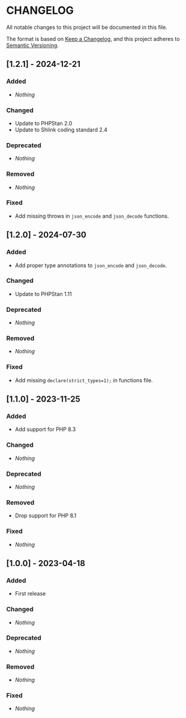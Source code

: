 # CHANGELOG

All notable changes to this project will be documented in this file.

The format is based on [Keep a Changelog](https://keepachangelog.com), and this project adheres to [Semantic Versioning](https://semver.org).

## [1.2.1] - 2024-12-21
### Added
* *Nothing*

### Changed
* Update to PHPStan 2.0
* Update to Shlink coding standard 2.4

### Deprecated
* *Nothing*

### Removed
* *Nothing*

### Fixed
* Add missing throws in `json_encode` and `json_decode` functions.


## [1.2.0] - 2024-07-30
### Added
* Add proper type annotations to `json_encode` and `json_decode`.

### Changed
* Update to PHPStan 1.11

### Deprecated
* *Nothing*

### Removed
* *Nothing*

### Fixed
* Add missing `declare(strict_types=1);` in functions file.


## [1.1.0] - 2023-11-25
### Added
* Add support for PHP 8.3

### Changed
* *Nothing*

### Deprecated
* *Nothing*

### Removed
* Drop support for PHP 8.1

### Fixed
* *Nothing*


## [1.0.0] - 2023-04-18
### Added
* First release

### Changed
* *Nothing*

### Deprecated
* *Nothing*

### Removed
* *Nothing*

### Fixed
* *Nothing*
